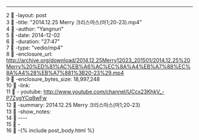 ----  
2   -layout: post  
3   -title: "2014.12.25 Merry 크리스마스(마1;20-23).mp4"  
4   -author: "Yangnuri"  
5   -date: 2014-12-02  
6   -duration: "27:47"  
7   -type: "vedio/mp4"  
8   -enclosure_url: http://archive.org/download/2014.12.25Merry12023_201501/2014.12.25%20Merry%20%ED%81%AC%EB%A6%AC%EC%8A%A4%EB%A7%88%EC%8A%A4%28%EB%A7%881%3B20-23%29.mp4  
9   -enclosure_bytes_size: 18,997,248  
10   -link:  
11   -  youtube: http://www.youtube.com/channel/UCcx23KhkV_-P7ZygYCq8wFw  
12   -summary: 2014.12.25 Merry 크리스마스(마1;20-23)  
13   -show_notes:  
14   ----  
15   -  
16   -{% include post_body.html %}  
